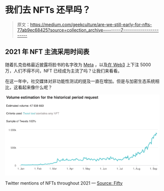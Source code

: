 # 我们去 NFTs 还早吗？

> 原文：<https://medium.com/geekculture/are-we-still-early-for-nfts-77ab9ec68425?source=collection_archive---------7----------------------->

## 2021 年 NFT 主流采用时间表

随着扎克伯格最近披露将脸书的名字改为 [Meta](https://www.youtube.com/watch?v=Uvufun6xer8) ，以及[在 Web3](https://about.fb.com/news/2021/09/building-the-metaverse-responsibly/) 上下注 5000 万，人们不得不问，NFT 已经成为主流了吗？让我们来看看。

在这一年中，社交媒体对非功能性测试的提及一直在增加。但是与加密生态系统相比，这看起来像什么呢？

![](img/94f6f37bd6261bb9e4e4a626e2077e00.png)

Twitter mentions of NFTs throughout 2021 — [Source: Fifty](https://fifty.io/blog/nfts-go-mainstream)